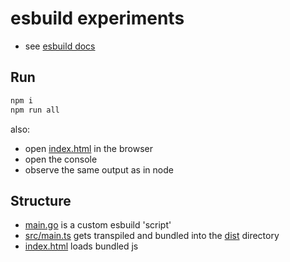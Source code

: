 # esbuild experiments

- see [esbuild docs](https://esbuild.github.io/)

## Run

```bash
npm i
npm run all
```

also:

- open [index.html](index.html) in the browser
- open the console
- observe the same output as in node

## Structure

- [main.go](main.go) is a custom esbuild 'script'
- [src/main.ts](src/main.ts) gets transpiled and bundled into the [dist](dist) directory
- [index.html](index.html) loads bundled js
